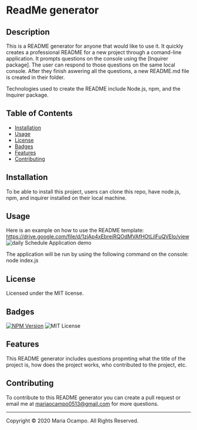 # ReadMe generator

  ## Description
 
  This is a README generator for anyone that would like to use it. It quickly creates a professional README for a new project through a comand-line application. It prompts questions on the console using the [Inquirer package]. The user can respond to those questions on the same local console. After they finish aswering all the questions, a new README.md file is created in their folder. 
  
  Technologies used to create the README include Node.js, npm, and the Inquirer package.


  ## Table of Contents
  * [Installation](#installation)
  * [Usage](#usage)
  * [License](#license)
  * [Badges](#badges)
  * [Features](#features)
  * [Contributing](#contributing)

  ## Installation
  <p>To be able to install this project, users can clone this repo, have node.js, npm, and inquirer installed on their local machine.</p>

  ## Usage 
  Here is an example on how to use the README template:
  https://drive.google.com/file/d/1zjAp4xEbreiRQOdMVAfHOtLilFuQVElo/view
  ![daily Schedule Application demo](/Assets/README.gif)

  The application will be run by using the following command on the console: node index.js
 
  ## License
  Licensed under the MIT license.

  ## Badges
  [![NPM Version](https://img.shields.io/npm/v/npm.svg?style=flat)]()
  ![MIT License](https://img.shields.io/apm/l/atomic-design-ui.svg?)
  ## Features
  <p>This README generator includes questions propmting what the title of the project is, how does the project works, who contributed to the project, etc. </p>

  ## Contributing
  To contribute to this README generator you can create a pull request or email me at mariaocampo0513@gmail.com for more questions.

  - - -
  Copyright &copy; 2020 Maria Ocampo. All Rights Reserved.
  

